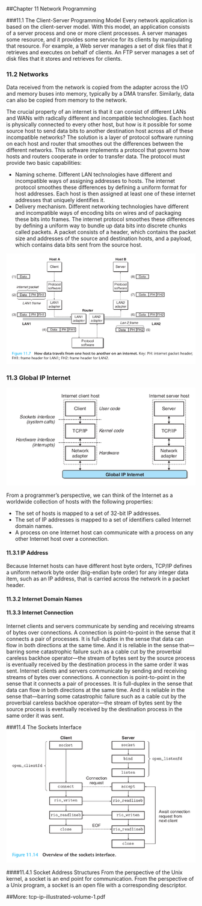 ##Chapter 11 Network Programming

###11.1 The Client-Server Programming Model
Every network application is based on the client-server model. With this model, an application consists of a server process and one or more client processes. A server manages some resource, and it provides some service for its clients by manipulating that resource. For example, a Web server manages a set of disk files that it retrieves and executes on behalf of clients. An FTP server manages a set of disk files that it stores and retrieves for clients.

### 11.2 Networks
Data received from the network is copied from the adapter across the I/O and memory buses into memory, typically by a DMA transfer. Similarly, data can also be copied from memory to the network.

The crucial property of an internet is that it can consist of different LANs and WANs with radically different and incompatible technologies. Each host is physically connected to every other host, but how is it possible for some source host to send data bits to another destination host across all of these incompatible networks?
The solution is a layer of protocol software running on each host and router that smoothes out the differences between the different networks. This software implements a protocol that governs how hosts and routers cooperate in order to transfer data. The protocol must provide two basic capabilities:

- Naming scheme. Different LAN technologies have different and incompatible ways of assigning addresses to hosts. The internet protocol smoothes these differences by defining a uniform format for host addresses. Each host is then assigned at least one of these internet addresses that uniquely identifies it.
- Delivery mechanism. Different networking technologies have different and incompatible ways of encoding bits on wires and of packaging these bits into frames. The internet protocol smoothes these differences by defining a uniform way to bundle up data bits into discrete chunks called packets. A packet consists of a header, which contains the packet size and addresses of the source and destination hosts, and a payload, which contains data bits sent from the source host.

![How data travels from one host to another on an internet](transfer.png)

### 11.3 Global IP Internet
![Organization of an Internet application](organization.png)
 
From a programmer’s perspective, we can think of the Internet as a worldwide collection of hosts with the following properties:

- The set of hosts is mapped to a set of 32-bit IP addresses.
- The set of IP addresses is mapped to a set of identifiers called Internet domain names.
- A process on one Internet host can communicate with a process on any other Internet host over a connection.

#### 11.3.1 IP Address
Because Internet hosts can have different host byte orders, TCP/IP defines a uniform network byte order (big-endian byte order) for any integer data item, such as an IP address, that is carried across the network in a packet header.

#### 11.3.2 Internet Domain Names

#### 11.3.3 Internet Connection

Internet clients and servers communicate by sending and receiving streams of bytes over connections. A connection is point-to-point in the sense that it connects a pair of processes. It is full-duplex in the sense that data can flow in both directions at the same time. And it is reliable in the sense that—barring some catastrophic failure such as a cable cut by the proverbial careless backhoe operator—the stream of bytes sent by the source process is eventually received by the destination process in the same order it was sent.
Internet clients and servers communicate by sending and receiving streams of bytes over connections. A connection is point-to-point in the sense that it connects a pair of processes. It is full-duplex in the sense that data can flow in both directions at the same time. And it is reliable in the sense that—barring some catastrophic failure such as a cable cut by the proverbial careless backhoe operator—the stream of bytes sent by the source process is eventually received by the destination process in the same order it was sent.

###11.4 The Sockets Interface
![overview](socket_overview.png)

####11.4.1 Socket Address Structures
From the perspective of the Unix kernel, a socket is an end point for communication. From the perspective of a Unix program, a socket is an open file with a corresponding descriptor.

##More: tcp-ip-illustrated-volume-1.pdf
